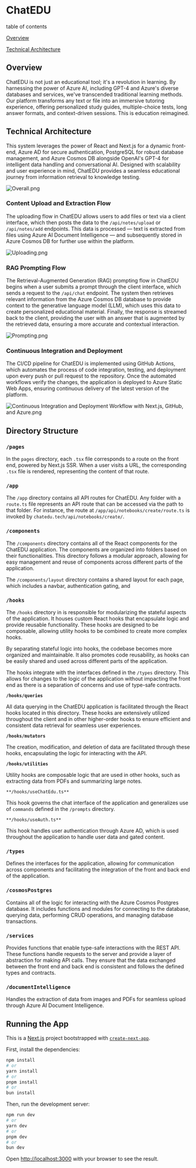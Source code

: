 # ChatEDU

table of contents

[Overview](#overview)

[Technical Architecture](#technical-architecture)

## Overview

ChatEDU is not just an educational tool; it's a revolution in learning. By harnessing the power of Azure AI, including GPT-4 and Azure's diverse databases and services, we've transcended traditional learning methods. Our platform transforms any text or file into an immersive tutoring experience, offering personalized study guides, multiple-choice tests, long answer formats, and context-driven sessions. This is education reimagined.

## Technical Architecture

This system leverages the power of React and Next.js for a dynamic front-end, Azure AD for secure authentication, PostgreSQL for robust database management, and Azure Cosmos DB alongside OpenAI's GPT-4 for intelligent data handling and conversational AI. Designed with scalability and user experience in mind, ChatEDU provides a seamless educational journey from information retrieval to knowledge testing.

![Overall.png](https://raw.githubusercontent.com/chat-edu/chat-edu/main/public/architecture/overall.png)

### Content Upload and Extraction Flow

The uploading flow in ChatEDU allows users to add files or text via a client interface, which then posts the data to the `/api/notes/upload` or `/api/notes/add` endpoints. This data is processed — text is extracted from files using Azure AI Document Intelligence — and subsequently stored in Azure Cosmos DB for further use within the platform.

![Uploading.png](https://raw.githubusercontent.com/chat-edu/chat-edu/main/public/architecture/uploading.png)

### RAG Prompting Flow

The Retrieval-Augmented Generation (RAG) prompting flow in ChatEDU begins when a user submits a prompt through the client interface, which sends a request to the `/api/chat` endpoint. The system then retrieves relevant information from the Azure Cosmos DB database to provide context to the generative language model (LLM), which uses this data to create personalized educational material. Finally, the response is streamed back to the client, providing the user with an answer that is augmented by the retrieved data, ensuring a more accurate and contextual interaction.

![Prompting.png](https://raw.githubusercontent.com/chat-edu/chat-edu/main/public/architecture/prompting.png)


### Continuous Integration and Deployment

The CI/CD pipeline for ChatEDU is implemented using GitHub Actions, which automates the process of code integration, testing, and deployment upon every push or pull request to the repository. Once the automated workflows verify the changes, the application is deployed to Azure Static Web Apps, ensuring continuous delivery of the latest version of the platform.

![Continuous Integration and Deployment Workflow with Next.js, GitHub, and Azure.png](https://raw.githubusercontent.com/chat-edu/chat-edu/main/public/architecture/deployment.png)

## Directory Structure

### `/pages`

In the `pages` directory, each `.tsx` file corresponds to a route on the front end, powered by Next.js SSR. When a user visits a URL, the corresponding `.tsx` file is rendered, representing the content of that route.

### `/app`

The `/app` directory contains all API routes for ChatEDU. Any folder with a `route.ts` file represents an API route that can be accessed via the path to that folder. For instance, the route at `/app/api/notebooks/create/route.ts` is invoked by `chatedu.tech/api/notebooks/create/`.

### `/components`

The `/components` directory contains all of the React components for the ChatEDU application. The components are organized into folders based on their functionalities. This directory follows a modular approach, allowing for easy management and reuse of components across different parts of the application.

The `/components/layout` directory contains a shared layout for each page, which includes a navbar, authentication gating, and

### `/hooks`

The `/hooks` directory in is responsible for modularizing the stateful aspects of the application. It houses custom React hooks that encapsulate logic and provide reusable functionality. These hooks are designed to be composable, allowing utility hooks to be combined to create more complex hooks.

By separating stateful logic into hooks, the codebase becomes more organized and maintainable. It also promotes code reusability, as hooks can be easily shared and used across different parts of the application.

The hooks integrate with the interfaces defined in the `/types` directory. This allows for changes to the logic of the application without impacting the front end as there is a separation of concerns and use of type-safe contracts.

****************************`/hooks/queries`****************************

All data querying in the ChatEDU application is facilitated through the React hooks located in this directory. These hooks are extensively utilized throughout the client and in other higher-order hooks to ensure efficient and consistent data retrieval for seamless user experiences.

****************************`/hooks/mutators`****************************

The creation, modification, and deletion of data are facilitated through these hooks, encapsulating the logic for interacting with the API.

****************************`/hooks/utilities`****************************

Utility hooks are composable logic that are used in other hooks, such as extracting data from PDFs and summarizing large notes.

`**/hooks/useChatEdu.ts**`

This hook governs the chat interface of the application and generalizes use of `commands` defined in the `/prompts` directory.

`**/hooks/useAuth.ts**`

This hook handles user authentication through Azure AD, which is used throughout the application to handle user data and gated content.

### `/types`

Defines the interfaces for the application, allowing for communication across components and facilitating the integration of the front and back end of the application.

### `/cosmosPostgres`

Contains all of the logic for interacting with the Azure Cosmos Postgres database. It includes functions and modules for connecting to the database, querying data, performing CRUD operations, and managing database transactions.

### `/services`

Provides functions that enable type-safe interactions with the REST API. These functions handle requests to the server and provide a layer of abstraction for making API calls. They ensure that the data exchanged between the front end and back end is consistent and follows the defined types and contracts.

### `/documentIntelligence`

Handles the extraction of data from images and PDFs for seamless upload through Azure AI Document Intelligence.

## Running the App

This is a [Next.js](https://nextjs.org/) project bootstrapped with [`create-next-app`](https://github.com/vercel/next.js/tree/canary/packages/create-next-app).

First, install the dependencies:

```bash
npm install
# or
yarn install
# or
pnpm install
# or
bun install
```

Then, run the development server:

```bash
npm run dev
# or
yarn dev
# or
pnpm dev
# or
bun dev
```

Open [http://localhost:3000](http://localhost:3000) with your browser to see the result.
